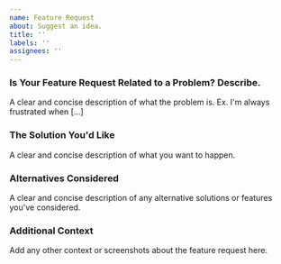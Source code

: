 ```yaml
---
name: Feature Request
about: Suggest an idea.
title: ''
labels: ''
assignees: ''
---
```


### Is Your Feature Request Related to a Problem? Describe.

A clear and concise description of what the problem is. Ex. I'm always frustrated when [...]

### The Solution You'd Like

A clear and concise description of what you want to happen.

### Alternatives Considered

A clear and concise description of any alternative solutions or features you've considered.

### Additional Context

Add any other context or screenshots about the feature request here.
